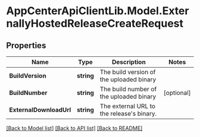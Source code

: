 # AppCenterApiClientLib.Model.ExternallyHostedReleaseCreateRequest
## Properties

Name | Type | Description | Notes
------------ | ------------- | ------------- | -------------
**BuildVersion** | **string** | The build version of the uploaded binary | 
**BuildNumber** | **string** | The build number of the uploaded binary | [optional] 
**ExternalDownloadUrl** | **string** | The external URL to the release&#x27;s binary. | 

[[Back to Model list]](../README.md#documentation-for-models) [[Back to API list]](../README.md#documentation-for-api-endpoints) [[Back to README]](../README.md)

